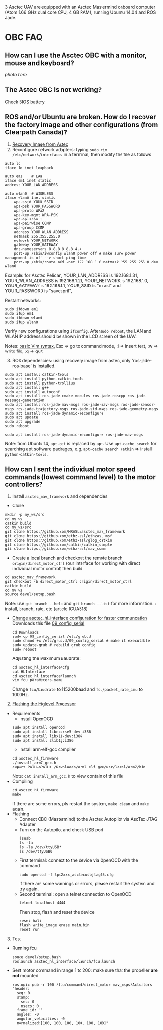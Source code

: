 3 Asctec UAV are equipped with an Asctec Mastermind onboard computer (Atom 1.66 GHz dual core CPU, 4 GB RAM), running Ubuntu 14.04 and ROS Jade.

# OBC FAQ
## How can I use the Asctec OBC with a monitor, mouse and keyboard?

*photo here*

## The Astec OBC is not working?
Check BIOS battery

## ROS and/or Ubuntu are broken. How do I recover the factory image and other configurations (from Clearpath Canada)?
1. [Recovery Image from Astec](http://wiki.asctec.de/display/AR/Recovery+Images)
2. Reconfigure network adapters: typing `sudo vim /etc/network/interfaces` in a terminal, then modify the file as follows
```
auto lo
iface lo inet loopback
```
```
auto em1    # LAN
iface em1 inet static
address YOUR_LAN_ADDRESS
```
```
auto wlan0  # WIRELESS
iface wlan0 inet static
    wpa-ssid YOUR_SSID
    wpa-psk YOUR_PASSWORD
    wpa-proto WPA2
    wpa-key-mgmt WPA-PSK
    wpa-ap-scan 1
    wpa-pairwise CCMP
    wpa-group CCMP
    address YOUR_WLAN_ADDRESS
    netmask 255.255.255.0
    network YOUR_NETWORK
    gateway YOUR_GATEWAY
    dns-nameservers 8.8.8.8 8.8.4.4
    post-up /sbin/iwconfig wlan0 power off # make sure power management is off --> short ping time
    post-up /sbin/route add -net 192.168.1.0 netmask 255.255.255.0 dev wlan0
```
Example: for Asctec Pelican, YOUR_LAN_ADDRESS is 192.168.1.31, YOUR_WLAN_ADDRESS is 192.168.1.21, YOUR_NETWORK is 192.168.1.0, YOUR_GATEWAY is 192.168.1.1, YOUR_SSID is "mrasl" and YOUR_PASSWORD is "saveapril",

  Restart networks:

  ```
  sudo ifdown em1
  sudo ifup em1
  sudo ifdown wlan0
  sudo ifup wlan0
  ```

  Verify new configurations using `ifconfig`. After`sudo reboot`, the LAN and WLAN IP address should be shown in the LCD screen of the UAV.

  Notes: [basic Vim syntax](https://www.maketecheasier.com/vim-keyboard-shortcuts-cheatsheet/), Esc => go to command mode, :i => insert text, :w => write file, :q => quit

3. ROS dependencies: using recovery image from astec, only 'ros-jade-ros-base' is installed.
```
sudo apt install catkin-tools
sudo apt install python-catkin-tools
sudo apt install python-trollius
sudo apt install g++
sudo apt install autoconf
sudo apt install ros-jade-cmake-modules ros-jade-roscpp ros-jade-message-generation
sudo apt install ros-jade-mav-msgs ros-jade-nav-msgs ros-jade-sensor-msgs ros-jade-trajectory-msgs ros-jade-std-msgs ros-jade-geometry-msgs
sudo apt install ros-jade-dynamic-reconfigure
sudo apt update
sudo apt upgrade
sudo reboot
```
```
sudo apt install ros-jade-dynamic-reconfigure ros-jade-mav-msgs
```
Note: from Ubuntu 14, `apt-get` is replaced by `apt`. Use `apt-cache search` for searching apt software packages, e.g. `apt-cache search catkin` => install `python-catkin-tools`.


## How can I sent the individual motor speed commands (lowest command level) to the motor controllers?

1. Install `asctec_mav_framework` and dependencies
  * Clone
  ```
  mkdir -p my_ws/src
  cd my_ws
  catkin build
  cd my_ws/src
  git clone https://github.com/MRASL/asctec_mav_framework
  git clone https://github.com/ethz-asl/ethzasl_msf
  git clone https://github.com/ethz-asl/glog_catkin
  git clone https://github.com/catkin/catkin_simple
  git clone https://github.com/ethz-asl/mav_comm
  ```
  * Create a local branch and checkout the remote branch `origin/direct_motor_ctrl` (our interface for working with direct individual motor control) then build
  ```
  cd asctec_mav_framework
  git checkout -b direct_motor_ctrl origin/direct_motor_ctrl
  catkin build
  cd my_ws
  source devel/setup.bash
  ```
  Note: use `git branch --help` and `git branch --list` for more information.
  : install, branch, rate, etc (article ICUAS18)
  * [Change asctec_hl_interface configuration for faster communcation](http://wiki.ros.org/asctec_mav_framework/Tutorials/onboard_computer_setup)
    Downloads this file [09_config_serial](http://wiki.ros.org/asctec_mav_framework/Tutorials/onboard_computer_setup?action=AttachFile&do=view&target=09_config_serial)
    ```
    cd Downloads
    sudo cp 09_config_serial /etc/grub.d
    sudo chmod +x /etc/grub.d/09_config_serial # make it executable
    sudo update-grub # rebuild grub config
    sudo reboot
    ```
    Adjusting the Maximum Baudrate:
    ```
    cd asctec_hl_interface/cfg
    cat HLInterface
    cd asctec_hl_interface/launch
    vim fcu_parameters.yaml
    ```
    Change `fcu/baudrate` to 115200baud and `fcu/packet_rate_imu` to 1000Hz.
2. [Flashing the Higlevel Processor](http://wiki.asctec.de/display/AR/SDK+Setup+for+Linux)
  * Requirements
      * Install OpenOCD
      ```
      sudo apt install openocd
      sudo apt install libncurse5-dev:i386
      sudo apt install libx11-dev:i386
      sudo apt install zlib1g:i386
      ```
      * Install arm-elf-gcc compiler
      ```
      cd asctec_hl_firmware
      ./install_arm7_gcc.h
      export PATH=$PATH:~/Downloads/arm7-elf-gcc/usr/local/arm7/bin
      ```
      Note: `cat install_arm_gcc.h` to view contain of this file
  * Compiling
    ```
    cd asctec_hl_firmware
    make
    ```
    If there are some errors, pls restart the system, `make clean` and `make` again.
  * Flashing
    * Connect OBC (Mastermind) to the Asctec Autopilot via AscTec JTAG Adapter
    * Turn on the Autopilot and check USB port
      ```
      lsusb
      ls -la
      ls -la /dev/ttyUSB*
      ls /dev/ttyUSB0
      ```
    * First terminal:  connect to the device via OpenOCD with the command
      ```
      sudo openocd -f lpc2xxx_asctecusbjtag05.cfg
      ```
      If there are some warnings or errors, please restart the system and try again.
    * Second terminal: open a telnet connection to OpenOCD
      ```
      telnet localhost 4444
      ```
      Then stop, flash and reset the device
      ```
      reset halt
      flash write_image erase main.bin
      reset run
      ```
3. Test

  * Running fcu
    ```
    souce devel/setup.bash
    roslaunch asctec_hl_interface/launch/fcu.launch
    ```
  * Sent motor command in range 1 to 200: make sure that the propeller **are not** mounted
    ```
    rostopic pub -r 100 /fcu/command/direct_motor mav_msgs/Actuators "header:
      seq: 0
      stamp:
        sec: 0
        nsecs: 0
      frame_id: ''
      angles: -0
      angular_velocities: -0
      normalized:[100, 100, 100, 100, 100, 100]"
    ```
